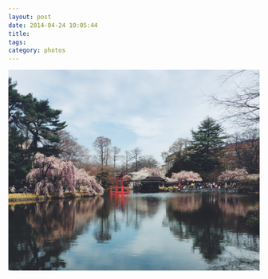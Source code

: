 ```yaml
---
layout: post
date: 2014-04-24 10:05:44
title: 
tags:
category: photos
---
```


![title](/assets/photoblog/japanese-garden.jpg)